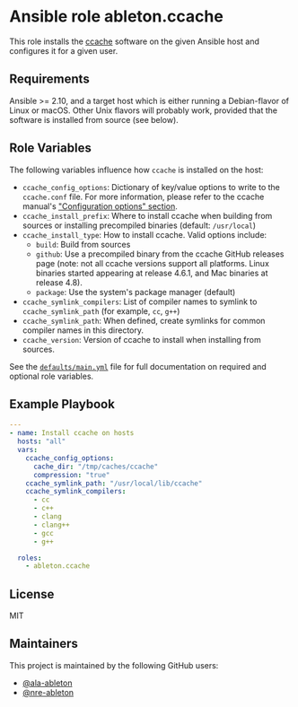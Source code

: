 Ansible role ableton.ccache
===========================

This role installs the [ccache][ccache] software on the given Ansible host and configures
it for a given user.

Requirements
------------

Ansible >= 2.10, and a target host which is either running a Debian-flavor of Linux or
macOS. Other Unix flavors will probably work, provided that the software is installed from
source (see below).

Role Variables
--------------

The following variables influence how `ccache` is installed on the host:

- `ccache_config_options`: Dictionary of key/value options to write to the `ccache.conf`
  file. For more information, please refer to the ccache manual's
  ["Configuration options" section][ccache-config-options].
- `ccache_install_prefix`: Where to install ccache when building from sources or
  installing precompiled binaries (default: `/usr/local`)
- `ccache_install_type`: How to install ccache. Valid options include:
  - `build`: Build from sources
  - `github`: Use a precompiled binary from the ccache GitHub releases page (note: not all
    ccache versions support all platforms. Linux binaries started appearing at release
    4.6.1, and Mac binaries at release 4.8).
  - `package`: Use the system's package manager (default)
- `ccache_symlink_compilers`: List of compiler names to symlink to `ccache_symlink_path`
  (for example, `cc`, `g++`)
- `ccache_symlink_path`: When defined, create symlinks for common compiler names in this
  directory.
- `ccache_version`: Version of ccache to install when installing from sources.

See the [`defaults/main.yml`](defaults/main.yml) file for full documentation on required
and optional role variables.

Example Playbook
----------------

```yaml
---
- name: Install ccache on hosts
  hosts: "all"
  vars:
    ccache_config_options:
      cache_dir: "/tmp/caches/ccache"
      compression: "true"
    ccache_symlink_path: "/usr/local/lib/ccache"
    ccache_symlink_compilers:
      - cc
      - c++
      - clang
      - clang++
      - gcc
      - g++

  roles:
    - ableton.ccache
```

License
-------

MIT

Maintainers
-----------

This project is maintained by the following GitHub users:

- [@ala-ableton](https://github.com/ala-ableton)
- [@nre-ableton](https://github.com/nre-ableton)


[ccache]: https://ccache.dev
[ccache-config-options]: https://ccache.dev/manual/latest.html#_configuration_options
